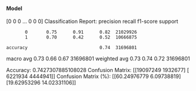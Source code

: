 #### Model
[0 0 0 ... 0 0 0]
Classification Report:
              precision    recall  f1-score   support

           0       0.75      0.91      0.82  21029926
           1       0.70      0.42      0.52  10666875

    accuracy                           0.74  31696801
   macro avg       0.73      0.66      0.67  31696801
weighted avg       0.73      0.74      0.72  31696801

Accuracy: 0.7427307885108028
Confusion Matrix:
[[19097249  1932677]
 [ 6221934  4444941]]
Confusion Matrix (%):
[[60.24976779  6.09738819]
 [19.62953296 14.02331106]]
